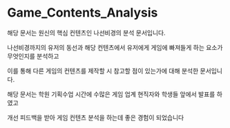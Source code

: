 # Game_Contents_Analysis
해당 문서는 원신의 핵심 컨텐츠인 나선비경의 분석 문서입니다.

나선비경까지의 유저의 동선과 해당 컨텐츠에서 유저에게 게임에 빠져들게 하는 요소가 무엇인지를 분석하고

이를 통해 다른 게임의 컨텐츠를 제작할 시 참고할 점이 있는가에 대해 분석한 문서입니다.

해당 문서는 학원 기획수업 시간에 수많은 게임 업계 현직자와 학생들 앞에서 발표를 하였고

개선 피드백을 받아 게임 컨텐츠 분석을 하는데 좋은 경험이 되었습니다
